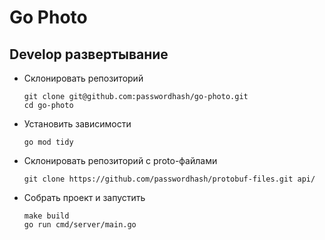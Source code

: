 # Go Photo

## Develop развертывание

- Склонировать репозиторий
    ```
    git clone git@github.com:passwordhash/go-photo.git
    cd go-photo
    ```
  
- Установить зависимости
    ```
    go mod tidy
    ```

- Склонировать репозиторий с proto-файлами
    ```
    git clone https://github.com/passwordhash/protobuf-files.git api/
    ```

- Собрать проект и запустить
    ```
    make build 
    go run cmd/server/main.go 
    ```